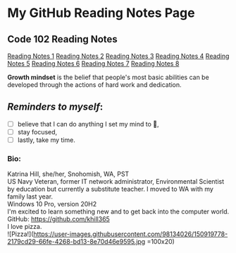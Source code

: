 # My GitHub Reading Notes Page

## Code 102 Reading Notes
[Reading Notes 1](https://katrina-l-hill.github.io/reading-notes-Read-01/)
[Reading Notes 2](https://katrina-l-hill.github.io/reading-notes-Read-02/)
[Reading Notes 3](https://katrina-l-hill.github.io/reading-notes-Read-03/)
[Reading Notes 4](https://katrina-l-hill.github.io/reading-notes-Read-04/)
[Reading Notes 5](https://katrina-l-hill.github.io/reading-notes-Read-05/)
[Reading Notes 6](https://katrina-l-hill.github.io/reading-notes-Read-06/)
[Reading Notes 7](https://katrina-l-hill.github.io/reading-notes-Read-07/)
[Reading Notes 8](https://katrina-l-hill.github.io/reading-notes-Read-08/)

**Growth mindset** is the belief that people's most basic abilities can be developed through the actions of hard work and dedication.

## *Reminders to myself*: <br>
- [ ]  believe that I can do anything I set my mind to 🙂,
- [ ]  stay focused,
- [ ]  lastly, take my time.

### Bio: <br>
Katrina Hill, she/her, Snohomish, WA, PST <br>
US Navy Veteran, former IT network administrator, Environmental Scientist by education but currently a substitute teacher. I moved to WA with my family last year. <br>
Windows 10 Pro, version 20H2 <br>
I'm excited to learn something new and to get back into the computer world. <br>
GitHub: https://github.com/khill365 <br>
I love pizza. <br>
![Pizza!](https://user-images.githubusercontent.com/98134026/150919778-2179cd29-66fe-4268-bd13-8e70d46e9595.jpg =100x20)
